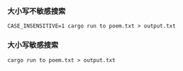 ### 大小写不敏感搜索
```shell
CASE_INSENSITIVE=1 cargo run to poem.txt > output.txt
```

### 大小写敏感搜索
```shell
cargo run to poem.txt > output.txt
```